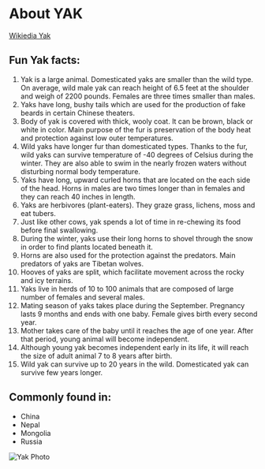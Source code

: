 # About YAK

[Wikiedia Yak](https://en.wikipedia.org/wiki/Domestic_yak)
## Fun Yak facts: 
1. Yak is a large animal. Domesticated yaks are smaller than the wild type. On average, wild male yak can reach height of 6.5 feet at the shoulder and weigh of 2200 pounds. Females are three times smaller than males.
2. Yaks have long, bushy tails which are used for the production of fake beards in certain Chinese theaters.
3. Body of yak is covered with thick, wooly coat. It can be brown, black or white in color. Main purpose of the fur is preservation of the body heat and protection against low outer temperatures.
4. Wild yaks have longer fur than domesticated types. Thanks to the fur, wild yaks can survive temperature of -40 degrees of Celsius during the winter. They are also able to swim in the nearly frozen waters without disturbing normal body temperature.
5. Yaks have long, upward curled horns that are located on the each side of the head. Horns in males are two times longer than in females and they can reach 40 inches in length.
6. Yaks are herbivores (plant-eaters). They graze grass, lichens, moss and eat tubers.
7. Just like other cows, yak spends a lot of time in re-chewing its food before final swallowing.
8. During the winter, yaks use their long horns to shovel through the snow in order to find plants located beneath it.
9. Horns are also used for the protection against the predators. Main predators of yaks are Tibetan wolves.
10. Hooves of yaks are split, which facilitate movement across the rocky and icy terrains.
11. Yaks live in herds of 10 to 100 animals that are composed of large number of females and several males.
12. Mating season of yaks takes place during the September. Pregnancy lasts 9 months and ends with one baby. Female gives birth every second year.
13. Mother takes care of the baby until it reaches the age of one year. After that period, young animal will become independent.
14. Although young yak becomes independent early in its life, it will reach the size of adult animal 7 to 8 years after birth.
15. Wild yak can survive up to 20 years in the wild. Domesticated yak can survive few years longer.

## Commonly found in:

* China
* Nepal
* Mongolia
* Russia 

![Yak Photo](yak.png)
